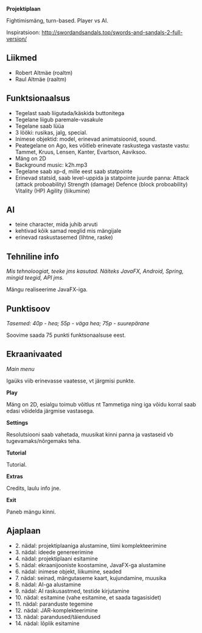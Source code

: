 **Projektiplaan**

Fightimismäng, turn-based. Player vs AI.

Inspiratsioon: http://swordandsandals.top/swords-and-sandals-2-full-version/

## Liikmed

- Robert Altmäe (roaltm)
- Raul Altmäe (raaltm)

## Funktsionaalsus

- Tegelast saab liigutada/käskida buttonitega
- Tegelane liigub paremale-vasakule
- Tegelane saab lüüa
- 3 lööki: rusikas, jalg, special.
- Inimese objektid: model, erinevad animatsioonid, sound.
- Peategelane on Ago, kes võitleb erinevate raskustega vastaste vastu: Tammet, Kruus, Lensen, Kanter, Evartson, Aaviksoo.
- Mäng on 2D
- Background music: k2h.mp3
- Tegelane saab xp-d, mille eest saab statpointe
- Erinevad statsid, saab level-uppida ja statpointe juurde panna:
    Attack (attack proboability)
    Strength (damage)
    Defence (block proboability)
    Vitality (HP)
    Agility (liikumine)

## AI

- teine character, mida juhib arvuti
- kehtivad kõik samad reeglid mis mängijale
- erinevad raskustasemed (lihtne, raske)

## Tehniline info

*Mis tehnoloogiat, teeke jms kasutad. Näiteks JavaFX, Android, Spring, mingid teegid, API jms.*

Mängu realiseerime JavaFX-iga.

## Punktisoov

*Tasemed: 40p - hea; 55p - väga hea; 75p - suurepärane*

Soovime saada 75 punkti funktsonaalsuse eest.

## Ekraanivaated

*Main menu*

Igaüks viib erinevasse vaatesse, vt järgmisi punkte.

**Play**

Mäng on 2D, esialgu toimub võitlus nt Tammetiga ning iga võidu korral saab edasi võidelda järgmise vastasega.

**Settings**

Resolutsiooni saab vahetada, muusikat kinni panna ja vastaseid vb tugevamaks/nõrgemaks teha.

**Tutorial**

Tutorial.

**Extras**

Credits, laulu info jne.

**Exit** 

Paneb mängu kinni.

## Ajaplaan

- 2\. nädal: projektiplaaniga alustamine, tiimi komplekteerimine
- 3\. nädal: ideede genereerimine
- 4\. nädal: projektiplaani esitamine
- 5\. nädal: ekraanijooniste koostamine, JavaFX-ga alustamine
- 6\. nädal: inimese objekt, liikumine, seaded
- 7\. nädal: seinad, mängutaseme kaart, kujundamine, muusika
- 8\. nädal: AI-ga alustamine
- 9\. nädal: AI raskusastmed, testide kirjutamine
- 10\. nädal: esitamine (vahe esitamine, et saada tagasisidet)
- 11\. nädal: paranduste tegemine
- 12\. nädal: JAR-komplekteerimine
- 13\. nädal: parandused/täiendused
- 14\. nädal: lõplik esitamine
